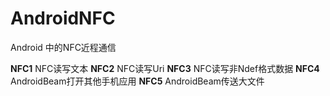 # AndroidNFC
Android 中的NFC近程通信

 **NFC1** 
   NFC读写文本
 **NFC2** 
   NFC读写Uri
 **NFC3** 
   NFC读写非Ndef格式数据
 **NFC4** 
   AndroidBeam打开其他手机应用
 **NFC5** 
   AndroidBeam传送大文件